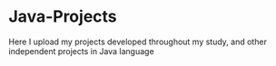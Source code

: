 # Java-Projects
Here I upload my projects developed throughout my study, and other independent projects in Java language
